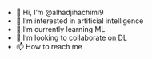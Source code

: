 - 👋 Hi, I’m @alhadjihachimi9
- 👀 I’m interested in artificial intelligence 
- 🌱 I’m currently learning ML
- 💞️ I’m looking to collaborate on DL 
- 📫 How to reach me 

<!---
alhadjihachimi9/alhadjihachimi9 is a ✨ special ✨ repository because its `README.md` (this file) appears on your GitHub profile.
You can click the Preview link to take a look at your changes.
--->
